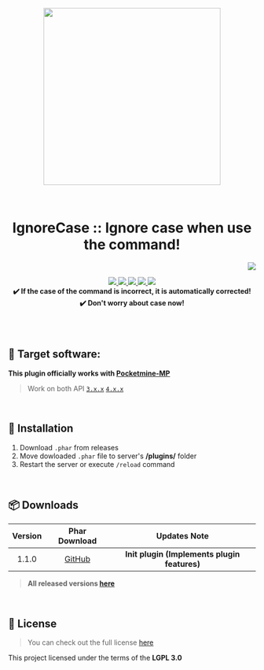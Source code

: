 <p align="center"> <img src="https://ghcdn.rawgit.org/Blugin/IgnoreCase-PMMP/master/icon.png" width="360"> </p>
<br> <h1 align="center"> IgnoreCase :: Ignore case when use the command! </h1>
<p align="right">  
  <a href="https://github.com/Blugin/IgnoreCase-PMMP/blob/master/README_KOR.md">  
    <img src="https://img.shields.io/static/v1?label=%ED%95%9C%EA%B5%AD%EC%96%B4&message=%EB%A1%9C+%EC%9D%BD%EA%B8%B0&labelColor=success">  
  </a>  
</p>  
<p align="center">  
  <a href="https://poggit.pmmp.io/ci/Blugin/IgnoreCase-PMMP/IgnoreCase">  
    <img src="https://poggit.pmmp.io/ci.shield/Blugin/IgnoreCase-PMMP/IgnoreCase?style=flat-square">  
  </a>  
  <a href="https://github.com/Blugin/IgnoreCase-PMMP/releases">  
    <img src="https://img.shields.io/github/release/Blugin/IgnoreCase-PMMP.svg?style=flat-square">  
  </a>  
  <a href="https://github.com/Blugin/IgnoreCase-PMMP/releases">  
    <img src="https://img.shields.io/github/downloads/Blugin/IgnoreCase-PMMP/total.svg?style=flat-square">  
  </a>  
  </a>  
  <a href="https://github.com/Blugin/IgnoreCase-PMMP/blob/master/LICENSE">  
    <img src="https://img.shields.io/github/license/Blugin/IgnoreCase-PMMP.svg?style=flat-square">  
  </a>  
  <a href="http://hits.dwyl.com/Blugin/IgnoreCase-PMMP">  
    <img src="http://hits.dwyl.com/Blugin/IgnoreCase-PMMP.svg">  
  </a>  
  <strong>
  <br> ✔️ If the case of the command is incorrect, it is automatically corrected!  
  <br> ✔️ Don't worry about case now!  
  </strong>
</p>  
  
<br>  
<br>  
  
## :file_folder: Target software:  
**This plugin officially works with [**Pocketmine-MP**](https://github.com/pmmp/PocketMine-MP/)**
> Work on both API [`3.x.x`](https://github.com/pmmp/PocketMine-MP/tree/stable) [`4.x.x`](https://github.com/pmmp/PocketMine-MP/tree/master)  
  
<br>  
  
## :wrench: Installation
1) Download `.phar` from releases  
2) Move dowloaded `.phar` file to server's **/plugins/** folder  
3) Restart the server or execute `/reload` command  

<br>  
  
## :package: Downloads  
  
| Version | Phar Download | Updates Note |  
| :-----: | :-----------: | :----------: |    
| 1.1.0 | [GitHub](https://github.com/Blugin/IgnoreCase-PMMP/releases/download/1.1.0/IgnoreCase_v1.1.0.phar)  | **Init plugin (Implements plugin features)** |  
  
> **All released versions [here](https://github.com/Blugin/IgnoreCase-PMMP/releases)**  
  
<br>   
  
## :memo: License  
> You can check out the full license [here](https://github.com/Blugin/IgnoreCase-PMMP/blob/master/LICENSE)  
  
This project licensed under the terms of the **LGPL 3.0**  